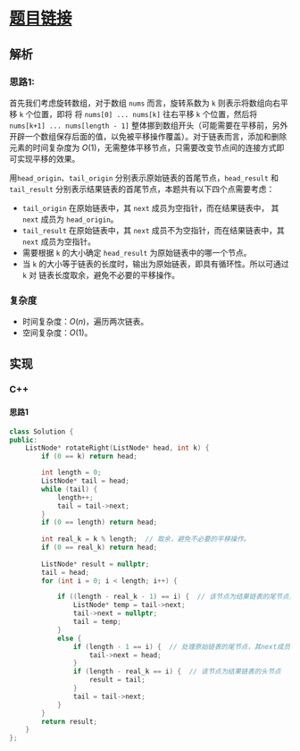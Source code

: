 # [题目链接](https://leetcode-cn.com/problems/rotate-list/)

## 解析

### 思路1:

首先我们考虑旋转数组，对于数组 `nums` 而言，旋转系数为 `k` 则表示将数组向右平移 `k` 个位置，即将 将 `nums[0] ... nums[k]` 往右平移 `k` 个位置，然后将`nums[k+1] ... nums[length - 1]` 整体挪到数组开头（可能需要在平移前，另外开辟一个数组保存后面的值，以免被平移操作覆盖）。对于链表而言，添加和删除元素的时间复杂度为 $O(1)$，无需整体平移节点，只需要改变节点间的连接方式即可实现平移的效果。

用`head_origin`、`tail_origin` 分别表示原始链表的首尾节点，`head_result` 和 `tail_result` 分别表示结果链表的首尾节点，本题共有以下四个点需要考虑：
* `tail_origin` 在原始链表中，其 `next` 成员为空指针，而在结果链表中， 其 `next` 成员为 `head_origin`。
* `tail_result` 在原始链表中，其 `next` 成员不为空指针，而在结果链表中，其 `next` 成员为空指针。
* 需要根据 `k` 的大小确定 `head_result` 为原始链表中的哪一个节点。
* 当 `k` 的大小等于链表的长度时，输出为原始链表，即具有循环性。所以可通过 `k` 对 链表长度取余，避免不必要的平移操作。

### 复杂度

* 时间复杂度：$O(n)$，遍历两次链表。
* 空间复杂度：$O(1)$。

## 实现

### C++

#### 思路1

```C++
class Solution {
public:
    ListNode* rotateRight(ListNode* head, int k) {
        if (0 == k) return head;

        int length = 0;
        ListNode* tail = head;
        while (tail) {
            length++;
            tail = tail->next;
        }
        if (0 == length) return head;
        
        int real_k = k % length;  // 取余，避免不必要的平移操作。
        if (0 == real_k) return head;
        
        ListNode* result = nullptr;
        tail = head;
        for (int i = 0; i < length; i++) {

            if ((length - real_k - 1) == i) {  // 该节点为结果链表的尾节点，其next成员需为空指针
                ListNode* temp = tail->next;
                tail->next = nullptr;
                tail = temp;
            }
            else {
                if (length - 1 == i) {  // 处理原始链表的尾节点，其next成员需指向原始链表的首节点
                    tail->next = head;
                }
                if (length - real_k == i) {  // 该节点为结果链表的头节点
                    result = tail;
                }
                tail = tail->next;
            }
        }
        return result;
    }
};
```